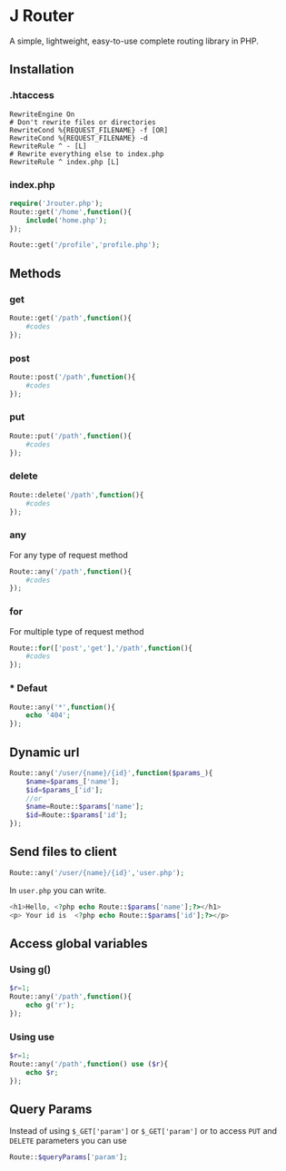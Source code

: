 # J Router
A simple, lightweight, easy-to-use complete routing library in PHP.
## Installation

### .htaccess
```apacheconf
RewriteEngine On
# Don't rewrite files or directories
RewriteCond %{REQUEST_FILENAME} -f [OR]
RewriteCond %{REQUEST_FILENAME} -d
RewriteRule ^ - [L]
# Rewrite everything else to index.php
RewriteRule ^ index.php [L]
```
### index.php
```PHP
require('Jrouter.php');
Route::get('/home',function(){
    include('home.php');
});

Route::get('/profile','profile.php');
```
## Methods
### get
```PHP
Route::get('/path',function(){
    #codes
});
```
### post
```PHP
Route::post('/path',function(){
    #codes
});
```
### put
```PHP
Route::put('/path',function(){
    #codes
});
```
### delete
```PHP
Route::delete('/path',function(){
    #codes
});
```
### any
For any type of request method
```PHP
Route::any('/path',function(){
    #codes
});
```
### for

For multiple type of request method
```PHP
Route::for(['post','get'],'/path',function(){
    #codes
});
```

### * Defaut
```PHP
Route::any('*',function(){
    echo '404';
});
```

## Dynamic url

```PHP
Route::any('/user/{name}/{id}',function($params_){
    $name=$params_['name'];
    $id=$params_['id'];
    //or
    $name=Route::$params['name'];
    $id=Route::$params['id'];
});
```
## Send files to client
```PHP
Route::any('/user/{name}/{id}','user.php');
```
In `user.php` you can write.
```PHP
<h1>Hello, <?php echo Route::$params['name'];?></h1>
<p> Your id is  <?php echo Route::$params['id'];?></p>

```
## Access global variables
### Using g()
```php
$r=1;
Route::any('/path',function(){
    echo g('r');
});
```
### Using use
```php
$r=1;
Route::any('/path',function() use ($r){
    echo $r;
});
```
## Query Params
Instead of using `$_GET['param']` or `$_GET['param']` or to access `PUT` and `DELETE` parameters you can use
```php
Route::$queryParams['param'];
```
